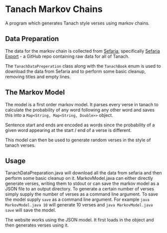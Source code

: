# Tanach Markov Chains

A program which generates Tanach style verses using markov chains.

## Data Preparation

The data for the markov chain is collected from [Sefaria](https://sefaria.org), specifically [Sefaria Export](https://github.com/Sefaria/Sefaria-Export) - a GitHub repo containing raw data for all of Tanach.

The `TanachDataPreperation` class along with the `TanachBook` enum is used to download the data from Sefaria and to perform some basic cleanup, removing titles and empty lines.

## The Markov Model

The model is a first order markov model. It parses every verse in tanach to calculate the probability of any word following any other word and saves this into a
`Map<String, Map<String, Double>>` object.

Sentence start and ends are encoded as words since the probability of a given word appearing at the start / end of a verse is different.

This model can then be used to generate random verses in the style of tanach verses.

## Usage

TanachDataPreparation.java will download all the data from sefaria and then perform some basic cleanup on it.
MarkovModel.java can either directly generate verses, writing them to stdout or can save the markov model as a JSON file to an output directory. To generate a certain number of verses simply supply the number of verses as a command line argument. To save the model supply `save` as a command line argument. For example
`java MarkovModel.java 10` will generate 10 verses and
`java MarkovModel.java save` will save the model.

The website works using the JSON model. It first loads in the object and then generates verses using it.

